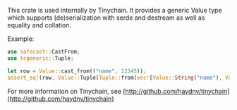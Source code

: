 This crate is used internally by Tinychain. It provides a generic Value type which supports (de)serialization with serde and destream as well as equality and collation.

Example:
```rust
use safecast::CastFrom;
use tcgeneric::Tuple;

let row = Value::cast_from(("name", 12345));
assert_eq!(row, Value::Tuple(Tuple::from(vec![Value::String("name"), Value::Number(12345.into)])));
```

For more information on Tinychain, see [http://github.com/haydnv/tinychain](http://github.com/haydnv/tinychain)
